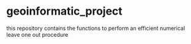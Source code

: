 # geoinformatic_project
this repository contains the functions to perform an efficient numerical leave one out procedure

